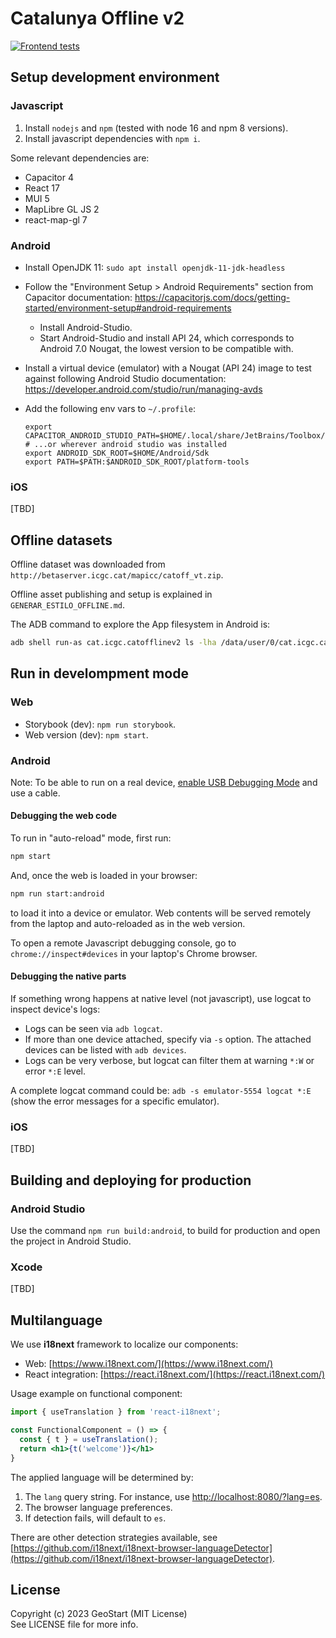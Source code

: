 # Catalunya Offline v2

[![Frontend tests](https://github.com/OpenICGC/catalunya-offline-v2/actions/workflows/test-frontend.yml/badge.svg)](https://github.com/OpenICGC/catalunya-offline-v2/actions/workflows/test-frontend.yml)

## Setup development environment

### Javascript

1. Install `nodejs` and `npm` (tested with node 16 and npm 8 versions).
2. Install javascript dependencies with `npm i`.

Some relevant dependencies are:

 * Capacitor 4
 * React 17
 * MUI 5
 * MapLibre GL JS 2
 * react-map-gl 7

### Android

* Install OpenJDK 11: `sudo apt install openjdk-11-jdk-headless`
* Follow the "Environment Setup > Android Requirements" section from Capacitor documentation:
   https://capacitorjs.com/docs/getting-started/environment-setup#android-requirements
  * Install Android-Studio.
  * Start Android-Studio and install API 24, which corresponds to Android 7.0 Nougat, the lowest version to be compatible with.
* Install a virtual device (emulator) with a Nougat (API 24) image to test against following Android Studio documentation:
   https://developer.android.com/studio/run/managing-avds
* Add the following env vars to `~/.profile`:

  ```
  export CAPACITOR_ANDROID_STUDIO_PATH=$HOME/.local/share/JetBrains/Toolbox/scripts/studio # ...or wherever android studio was installed
  export ANDROID_SDK_ROOT=$HOME/Android/Sdk
  export PATH=$PATH:$ANDROID_SDK_ROOT/platform-tools
  ```

### iOS

[TBD]


## Offline datasets

Offline dataset was downloaded from `http://betaserver.icgc.cat/mapicc/catoff_vt.zip`.

Offline asset publishing and setup is explained in `GENERAR_ESTILO_OFFLINE.md`.

The ADB command to explore the App filesystem in Android is:

```bash
adb shell run-as cat.icgc.catofflinev2 ls -lha /data/user/0/cat.icgc.catofflinev2/files/offlineData/mtc25m/1.0.0
```

## Run in develompment mode

### Web

* Storybook (dev): `npm run storybook`.
* Web version (dev): `npm start`.

### Android

Note: To be able to run on a real device,
[enable USB Debugging Mode](https://developer.android.com/studio/debug/dev-options) and use a cable.

#### Debugging the web code

To run in "auto-reload" mode, first run:

```bash
npm start
```

And, once the web is loaded in your browser:

```bash
npm run start:android
```

to load it into a device or emulator. Web contents will be served remotely from the 
laptop and auto-reloaded as in the web version.

To open a remote Javascript debugging console, go to `chrome://inspect#devices` in
your laptop's Chrome browser.

#### Debugging the native parts

If something wrong happens at native level (not javascript), use logcat to inspect device's logs: 

* Logs can be seen via `adb logcat`.
* If more than one device attached, specify via `-s` option. The attached devices can be listed with `adb devices`.
* Logs can be very verbose, but logcat can filter them at warning `*:W` or error `*:E` level.

A complete logcat command could be: `adb -s emulator-5554 logcat *:E` (show the error messages for a specific emulator).


### iOS

[TBD]


## Building and deploying for production

### Android Studio

Use the command `npm run build:android`, to build for production and open the project in
Android Studio.


### Xcode

[TBD]


## Multilanguage

We use **i18next** framework to localize our components:

- Web: [https://www.i18next.com/](https://www.i18next.com/)
- React integration: [https://react.i18next.com/](https://react.i18next.com/)

Usage example on functional component:

```jsx
import { useTranslation } from 'react-i18next';

const FunctionalComponent = () => {
  const { t } = useTranslation();
  return <h1>{t('welcome')}</h1>
}
```

The applied language will be determined by:

1. The `lang` query string. For instance, use [http://localhost:8080/?lang=es](http://localhost:8080/?lang=es).
2. The browser language preferences.
3. If detection fails, will default to `es`.

There are other detection strategies available, see
[https://github.com/i18next/i18next-browser-languageDetector](https://github.com/i18next/i18next-browser-languageDetector).

## License

Copyright (c) 2023 GeoStart (MIT License)  
See LICENSE file for more info.
